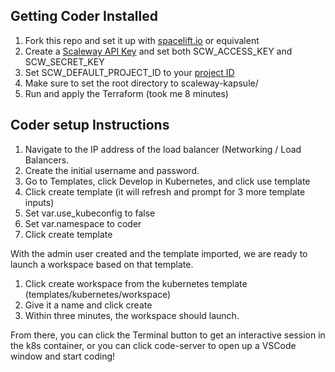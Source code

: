 ## Getting Coder Installed

1. Fork this repo and set it up with [spacelift.io](https://spacelift.io/) or equivalent
2. Create a [Scaleway API Key](https://console.scaleway.com/iam/api-keys) and set both SCW_ACCESS_KEY and SCW_SECRET_KEY
3. Set SCW_DEFAULT_PROJECT_ID to your [project ID](https://console.scaleway.com/project/settings)
3. Make sure to set the root directory to scaleway-kapsule/
4. Run and apply the Terraform (took me 8 minutes)

## Coder setup Instructions

1. Navigate to the IP address of the load balancer (Networking / Load Balancers.
2. Create the initial username and password.
3. Go to Templates, click Develop in Kubernetes, and click use template
4. Click create template (it will refresh and prompt for 3 more template inputs)
5. Set var.use_kubeconfig to false 
6. Set var.namespace to coder
6. Click create template

With the admin user created and the template imported, we are ready to launch a workspace based on that template.

1. Click create workspace from the kubernetes template (templates/kubernetes/workspace)
2. Give it a name and click create
3. Within three minutes, the workspace should launch.

From there, you can click the Terminal button to get an interactive session in the k8s container, or you can click code-server to open up a VSCode window and start coding!
